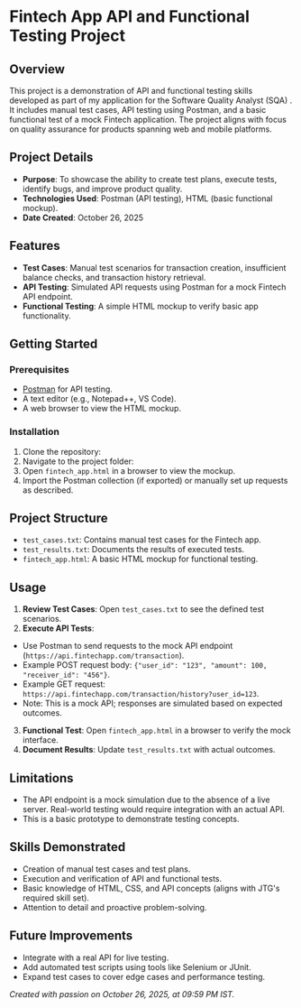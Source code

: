 # Fintech App API and Functional Testing Project

## Overview
This project is a demonstration of API and functional testing skills developed as part of my application for the Software Quality Analyst (SQA) . It includes manual test cases, API testing using Postman, and a basic functional test of a mock Fintech application. The project aligns with focus on quality assurance for products spanning web and mobile platforms.

## Project Details
- **Purpose**: To showcase the ability to create test plans, execute tests, identify bugs, and improve product quality.
- **Technologies Used**: Postman (API testing), HTML (basic functional mockup).
- **Date Created**: October 26, 2025

## Features
- **Test Cases**: Manual test scenarios for transaction creation, insufficient balance checks, and transaction history retrieval.
- **API Testing**: Simulated API requests using Postman for a mock Fintech API endpoint.
- **Functional Testing**: A simple HTML mockup to verify basic app functionality.

## Getting Started
### Prerequisites
- [Postman](https://www.postman.com/downloads/) for API testing.
- A text editor (e.g., Notepad++, VS Code).
- A web browser to view the HTML mockup.

### Installation
1. Clone the repository:
2.  Navigate to the project folder:
3.  Open `fintech_app.html` in a browser to view the mockup.
4. Import the Postman collection (if exported) or manually set up requests as described.

## Project Structure
- `test_cases.txt`: Contains manual test cases for the Fintech app.
- `test_results.txt`: Documents the results of executed tests.
- `fintech_app.html`: A basic HTML mockup for functional testing.

## Usage
1. **Review Test Cases**: Open `test_cases.txt` to see the defined test scenarios.
2. **Execute API Tests**:
- Use Postman to send requests to the mock API endpoint (`https://api.fintechapp.com/transaction`).
- Example POST request body: `{"user_id": "123", "amount": 100, "receiver_id": "456"}`.
- Example GET request: `https://api.fintechapp.com/transaction/history?user_id=123`.
- Note: This is a mock API; responses are simulated based on expected outcomes.
3. **Functional Test**: Open `fintech_app.html` in a browser to verify the mock interface.
4. **Document Results**: Update `test_results.txt` with actual outcomes.

## Limitations
- The API endpoint is a mock simulation due to the absence of a live server. Real-world testing would require integration with an actual API.
- This is a basic prototype to demonstrate testing concepts.

## Skills Demonstrated
- Creation of manual test cases and test plans.
- Execution and verification of API and functional tests.
- Basic knowledge of HTML, CSS, and API concepts (aligns with JTG's required skill set).
- Attention to detail and proactive problem-solving.

## Future Improvements
- Integrate with a real API for live testing.
- Add automated test scripts using tools like Selenium or JUnit.
- Expand test cases to cover edge cases and performance testing.

 


*Created with passion on October 26, 2025, at 09:59 PM IST.*
